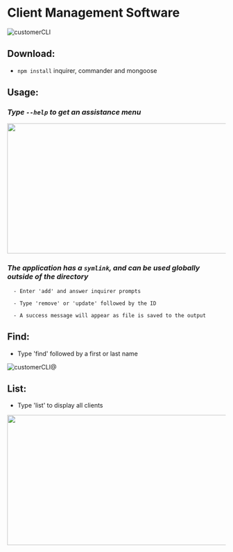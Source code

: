 # Client Management Software

![customerCLI](https://user-images.githubusercontent.com/38336934/79935258-b25d7080-8411-11ea-8c5f-4ac042906d55.gif)

## Download:

- `npm install` inquirer, commander and mongoose

## Usage:

### _Type `--help` to get an assistance menu_

<img src="https://user-images.githubusercontent.com/38336934/79935636-ab832d80-8412-11ea-961b-01ba550adac4.png" width="540" height="300">

### _The application has a `symlink`, and can be used globally outside of the directory_

      - Enter 'add' and answer inquirer prompts

      - Type 'remove' or 'update' followed by the ID

      - A success message will appear as file is saved to the output

## Find:

- Type 'find' followed by a first or last name

![customerCLI@](https://user-images.githubusercontent.com/38336934/79935257-b12c4380-8411-11ea-90c9-f836a6753b77.gif)

## List:

- Type 'list' to display all clients

<img src="https://user-images.githubusercontent.com/38336934/79935627-a8883d00-8412-11ea-9a61-919b3c33ed4e.png" width="540" height="300">
